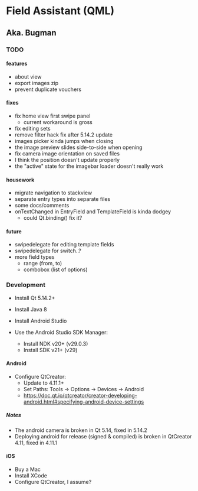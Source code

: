 
# Field Assistant (QML)
## Aka. Bugman


### TODO

#### features
- about view
- export images zip
- prevent duplicate vouchers

#### fixes
- fix home view first swipe panel
    - current workaround is gross
- fix editing sets
- remove filter hack fix after 5.14.2 update
- images picker kinda jumps when closing
- the image preview slides side-to-side when opening
- fix camera image orientation on saved files
- I think the position doesn't update properly
- the "active" state for the imagebar loader doesn't really work

#### housework
- migrate navigation to stackview
- separate entry types into separate files
- some docs/comments
- onTextChanged in EntryField and TemplateField is kinda dodgey
    - could Qt.binding() fix it?

#### future
- swipedelegate for editing template fields
- swipedelegate for switch..?
- more field types
    - range (from, to)
    - combobox (list of options)


### Development

+ Install Qt 5.14.2+
+ Install Java 8
+ Install Android Studio

+ Use the Android Studio SDK Manager:
    + Install NDK v20+ (v29.0.3)
    + Install SDK v21+ (v29)

#### Android

+ Configure QtCreator:
    + Update to 4.11.1+
    + Set Paths: Tools -> Options -> Devices -> Android
    + https://doc.qt.io/qtcreator/creator-developing-android.html#specifying-android-device-settings

##### Notes
+ The android camera is broken in Qt 5.14, fixed in 5.14.2
+ Deploying android for release (signed & compiled) is broken in QtCreator 4.11, fixed in 4.11.1

#### iOS
+ Buy a Mac
+ Install XCode
+ Configure QtCreator, I assume?
